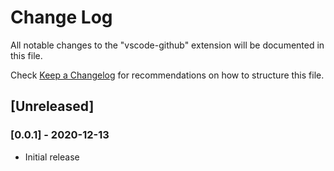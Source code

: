 # Change Log

All notable changes to the "vscode-github" extension will be documented in this file.

Check [Keep a Changelog](http://keepachangelog.com/) for recommendations on how to structure this file.

## [Unreleased]

### [0.0.1] - 2020-12-13

- Initial release

